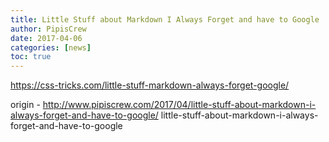 ```yaml
---
title: Little Stuff about Markdown I Always Forget and have to Google
author: PipisCrew
date: 2017-04-06
categories: [news]
toc: true
---
```


https://css-tricks.com/little-stuff-markdown-always-forget-google/

origin - http://www.pipiscrew.com/2017/04/little-stuff-about-markdown-i-always-forget-and-have-to-google/ little-stuff-about-markdown-i-always-forget-and-have-to-google